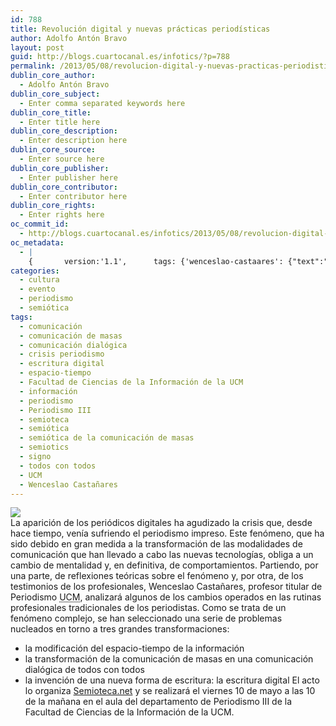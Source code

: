 ```yaml
---
id: 788
title: Revolución digital y nuevas prácticas periodísticas
author: Adolfo Antón Bravo
layout: post
guid: http://blogs.cuartocanal.es/infotics/?p=788
permalink: /2013/05/08/revolucion-digital-y-nuevas-practicas-periodisticas/
dublin_core_author:
  - Adolfo Antón Bravo
dublin_core_subject:
  - Enter comma separated keywords here
dublin_core_title:
  - Enter title here
dublin_core_description:
  - Enter description here
dublin_core_source:
  - Enter source here
dublin_core_publisher:
  - Enter publisher here
dublin_core_contributor:
  - Enter contributor here
dublin_core_rights:
  - Enter rights here
oc_commit_id:
  - http://blogs.cuartocanal.es/infotics/2013/05/08/revolucion-digital-y-nuevas-practicas-periodisticas/1368029841
oc_metadata:
  - |
    {		version:'1.1',		tags: {'wenceslao-castaares': {"text":"Wenceslao Castañares","slug":"wenceslao-castaares","source":{"_className":"Entity","url":"http://d.opencalais.com/pershash-1/8175251e-c730-33b2-8b1f-286c90ec4cc6","subjectURL":null,"type":{"_className":"ArtifactType","url":"http://s.opencalais.com/1/type/em/e/Person","name":"Person"},"name":"Wenceslao Castañares","rawRelevance":0.375,"normalizedRelevance":1},"bucketName":"current","bucketPlacement":"auto","_className":"Tag"}, 'facultad-de-ciencias-de-la-informacin-de-la-ucm': {"text":"Facultad de Ciencias de la Información de la UCM","slug":"facultad-de-ciencias-de-la-informacin-de-la-ucm","source":{"_className":"Entity","url":"http://d.opencalais.com/genericHasher-1/be453479-46d0-31e2-8a28-8fd3e05d0677","subjectURL":null,"type":{"_className":"ArtifactType","url":"http://s.opencalais.com/1/type/em/e/Organization","name":"Organization"},"name":"Facultad de Ciencias de la Información de la UCM","rawRelevance":0.297,"normalizedRelevance":0.7919999999999999},"bucketName":"current","bucketPlacement":"auto","_className":"Tag"}, 'semitica': {"text":"semiótica","slug":"semitica","source":null,"bucketName":"current","bucketPlacement":"auto","_className":"Tag"}, 'semitica-de-la-comunicacin-de-masas': {"text":"semiótica de la comunicación de masas","slug":"semitica-de-la-comunicacin-de-masas","source":null,"bucketName":"current","bucketPlacement":"auto","_className":"Tag"}, 'semioteca': {"text":"semioteca","slug":"semioteca","source":null,"bucketName":"current","bucketPlacement":"auto","_className":"Tag"}, 'semiotics': {"text":"semiotics","slug":"semiotics","source":null,"bucketName":"current","bucketPlacement":"auto","_className":"Tag"}, 'signo': {"text":"signo","slug":"signo","source":null,"bucketName":"current","bucketPlacement":"auto","_className":"Tag"}, 'periodismo': {"text":"periodismo","slug":"periodismo","source":null,"bucketName":"current","bucketPlacement":"auto","_className":"Tag"}, 'ucm': {"text":"UCM","slug":"ucm","source":null,"bucketName":"current","bucketPlacement":"auto","_className":"Tag"}, 'periodismo-iii': {"text":"Periodismo III","slug":"periodismo-iii","source":null,"bucketName":"current","bucketPlacement":"auto","_className":"Tag"}, 'crisis-periodismo': {"text":"crisis periodismo","slug":"crisis-periodismo","source":null,"bucketName":"current","bucketPlacement":"auto","_className":"Tag"}, 'espacio-tiempo': {"text":"espacio-tiempo","slug":"espacio-tiempo","source":null,"bucketName":"current","bucketPlacement":"auto","_className":"Tag"}, 'informacin': {"text":"información","slug":"informacin","source":null,"bucketName":"current","bucketPlacement":"auto","_className":"Tag"}, 'comunicacin': {"text":"comunicación","slug":"comunicacin","source":null,"bucketName":"current","bucketPlacement":"auto","_className":"Tag"}, 'comunicacin-de-masas': {"text":"comunicación de masas","slug":"comunicacin-de-masas","source":null,"bucketName":"current","bucketPlacement":"auto","_className":"Tag"}, 'comunicacin-dialgica': {"text":"comunicación dialógica","slug":"comunicacin-dialgica","source":null,"bucketName":"current","bucketPlacement":"auto","_className":"Tag"}, 'todos-con-todos': {"text":"todos con todos","slug":"todos-con-todos","source":null,"bucketName":"current","bucketPlacement":"auto","_className":"Tag"}, 'escritura-digital': {"text":"escritura digital","slug":"escritura-digital","source":null,"bucketName":"current","bucketPlacement":"auto","_className":"Tag"}}	}
categories:
  - cultura
  - evento
  - periodismo
  - semiótica
tags:
  - comunicación
  - comunicación de masas
  - comunicación dialógica
  - crisis periodismo
  - escritura digital
  - espacio-tiempo
  - Facultad de Ciencias de la Información de la UCM
  - información
  - periodismo
  - Periodismo III
  - semioteca
  - semiótica
  - semiótica de la comunicación de masas
  - semiotics
  - signo
  - todos con todos
  - UCM
  - Wenceslao Castañares
---
```

[<img src="http://i0.wp.com/blogs.cuartocanal.es/infotics/files/2013/05/248262590_695b7a678e.jpg?w=660" data-recalc-dims="1" />][1]  
La aparición de los periódicos digitales ha agudizado la crisis que, desde hace tiempo, venía sufriendo el periodismo impreso. Este fenómeno, que ha sido debido en gran medida a la transformación de las modalidades de comunicación que han llevado a cabo las nuevas tecnologías, obliga a un cambio de mentalidad y, en definitiva, de comportamientos. Partiendo, por una parte, de reflexiones teóricas sobre el fenómeno y, por otra, de los testimonios de los profesionales, Wenceslao Castañares, profesor titular de Periodismo <acronym title="Universidad Complutense de Madrid">UCM</acronym>, analizará algunos de los cambios operados en las rutinas profesionales tradicionales de los periodistas. Como se trata de un fenómeno complejo, se han seleccionado una serie de problemas nucleados en torno a tres grandes transformaciones:

  * la modificación del espacio-tiempo de la información
  * la transformación de la comunicación de masas en una comunicación dialógica de todos con todos
  * la invención de una nueva forma de escritura: la escritura digital
El acto lo organiza [Semioteca.net][2] y se realizará el viernes 10 de mayo a las 10 de la mañana en el aula del departamento de Periodismo III de la Facultad de Ciencias de la Información de la UCM.

 [1]: http://flickr.com/photos/59329486@N00/248262590 "Joe Strummer mural, St. Marks, NYC"
 [2]: http://www.semioteca.net
